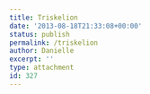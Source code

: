 ```yaml
---
title: Triskelion
date: '2013-08-18T21:33:08+00:00'
status: publish
permalink: /triskelion
author: Danielle
excerpt: ''
type: attachment
id: 327
---
```

<!DOCTYPE html PUBLIC "-//W3C//DTD HTML 4.0 Transitional//EN" "http://www.w3.org/TR/REC-html40/loose.dtd">
<?xml encoding="UTF-8">

